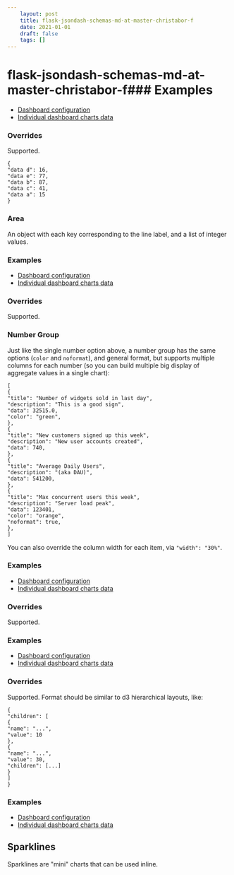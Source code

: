 ```yaml
---
 	layout: post
 	title: flask-jsondash-schemas-md-at-master-christabor-f
 	date: 2021-01-01
 	draft: false
 	tags: []
---
```


# flask-jsondash-schemas-md-at-master-christabor-f### Examples
- [Dashboard configuration](https://github.com/christabor/flask_jsondash/blob/master/example_app/examples/config/vegalite-fixed.json)
- [Individual dashboard charts data](https://github.com/christabor/flask_jsondash/blob/master/example_app/examples/vegalite)
### Overrides
Supported.
```
{
"data d": 16,
"data e": 77,
"data b": 87,
"data c": 41,
"data a": 15
}
```
### Area
An object with each key corresponding to the line label, and a list of integer values.
### Examples
- [Dashboard configuration](https://github.com/christabor/flask_jsondash/blob/master/example_app/examples/config/plotly.json)
- [Individual dashboard charts data](https://github.com/christabor/flask_jsondash/blob/master/example_app/examples/plotly)
### Overrides
Supported.
### Number Group
Just like the single number option above, a number group has the same options (`color` and `noformat`), and general format, but supports multiple columns for each number (so you can build multiple big display of aggregate values in a single chart):
```
[
{
"title": "Number of widgets sold in last day",
"description": "This is a good sign",
"data": 32515.0,
"color": "green",
},
{
"title": "New customers signed up this week",
"description": "New user accounts created",
"data": 740,
},
{
"title": "Average Daily Users",
"description": "(aka DAU)",
"data": 541200,
},
{
"title": "Max concurrent users this week",
"description": "Server load peak",
"data": 123401,
"color": "orange",
"noformat": true,
},
]
```
You can also override the column width for each item, via `"width": "30%"`.
### Examples
- [Dashboard configuration](https://github.com/christabor/flask_jsondash/blob/master/example_app/examples/config/cytoscape.json)
- [Individual dashboard charts data](https://github.com/christabor/flask_jsondash/blob/master/example_app/examples/cytoscape)
### Overrides
Supported.
### Examples
- [Dashboard configuration](https://github.com/christabor/flask_jsondash/blob/master/example_app/examples/config/sigma.json)
- [Individual dashboard charts data](https://github.com/christabor/flask_jsondash/blob/master/example_app/examples/sigma)
### Overrides
Supported.
Format should be similar to d3 hierarchical layouts, like:
```
{
"children": [
{
"name": "...",
"value": 10
},
{
"name": "...",
"value": 30,
"children": [...]
}
]
}
```
### Examples
- [Dashboard configuration](https://github.com/christabor/flask_jsondash/blob/master/example_app/examples/config/flamegraph.json)
- [Individual dashboard charts data](https://github.com/christabor/flask_jsondash/blob/master/example_app/examples/flamegraph)
## Sparklines
Sparklines are "mini" charts that can be used inline.
